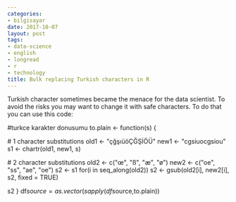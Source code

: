 ```yaml
---
categories:
- bilgisayar
date: 2017-10-07
layout: post
tags:
- data-science
- english
- longread
- r
- technology
title: Bulk replacing Turkish characters in R
---
```


Turkish character sometimes became the menace for the data scientist. To avoid the risks you may want to change it with safe characters. To do that you can use this code:

#turkce karakter donusumu to.plain <- function(s) {

\# 1 character substitutions old1 <- "çğşıüöÇĞŞİÖÜ" new1 <- "cgsiuocgsiou" s1 <- chartr(old1, new1, s)

\# 2 character substitutions old2 <- c("œ", "ß", "æ", "ø") new2 <- c("oe", "ss", "ae", "oe") s2 <- s1 for(i in seq\_along(old2)) s2 <- gsub(old2\[i\], new2\[i\], s2, fixed = TRUE)

s2 } df$source=as.vector(sapply(df$source,to.plain))
